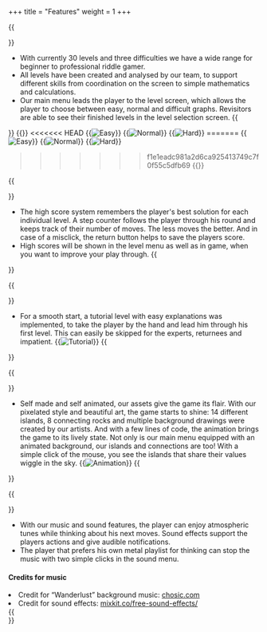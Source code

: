 +++
title = "Features"
weight = 1
+++

{{<section title="Levels" >}}

- With currently 30 levels and three difficulties we have a wide range for beginner to professional riddle gamer.
- All levels have been created and analysed by our team, to support different skills from coordination on the screen to simple mathematics and calculations.
- Our main menu leads the player to the level screen, which allows the player to choose between easy, normal and difficult graphs. Revisitors are able to see their finished levels in the level selection screen.
{{</section>}}
{{<gallery>}}
<<<<<<< HEAD
{{<image src="easy.jpg" alt="Easy" caption="Difficulty: easy" >}}
{{<image src="normal.jpg" alt="Normal" caption="Difficulty: normal" >}}
{{<image src="hard.jpg" alt="Hard" caption="Difficulty: hard" >}}
=======
{{<image src="easy.png" alt="Easy" caption="Difficulty: easy" >}}
{{<image src="normal.png" alt="Normal" caption="Difficulty: normal" >}}
{{<image src="hard.png" alt="Hard" caption="Difficulty: hard" >}}
>>>>>>> f1e1eadc981a2d6ca925413749c7f0f55c5dfb69
{{</gallery>}}

{{<section title="Highscore" >}}
- The high score system remembers the player's best solution for each individual level. A step counter follows the player through his round and keeps track of their number of moves. The less moves the better. And in case of a misclick, the return button helps to save the players score.  
- High scores will be shown in the level menu as well as in game, when you want to improve your play through.
{{</section>}}

{{<section title="Tutorial" >}}
- For a smooth start, a tutorial level with easy explanations was implemented, to take the player by the hand and lead him through his first level. This can easily be skipped for the experts, returnees and impatient.
{{<image src="tutorialgif.gif" alt="Tutorial" caption="Animated tutorial">}}
{{</section>}}

{{<section title="Assets and Animation" >}}

- Self made and self animated, our assets give the game its flair. With our pixelated style and beautiful art, the game starts to shine: 14 different islands, 8 connecting rocks and multiple background drawings were created by our artists. And with a few lines of code, the animation brings the game to its lively state. Not only is our main menu equipped with an animated background, our islands and connections are too! With a simple click of the mouse, you see the islands that share their values wiggle in the sky.
{{<image src="animations.gif" alt="Animation"  caption="Animated levels ">}}
{{</section>}}

{{<section title="Music" >}}
- With our music and sound features, the player can enjoy atmospheric tunes while thinking about his next moves. Sound effects support the players actions and give audible notifications.
- The player that prefers his own metal playlist for thinking can stop the music with two simple clicks in the sound menu.
#### Credits for music
<li> Credit for “Wanderlust” background music: <a href="https://chosic.com">chosic.com</a></li>
<li>Credit for sound effects: <a href="https://mixkit.co/free-sound-effects/">mixkit.co/free-sound-effects/</a></li>
{{</section>}}

